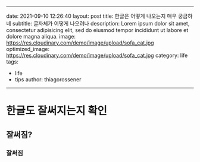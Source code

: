 
---
date: 2021-09-10 12:26:40
layout: post
title: 한글은 어떻게 나오는지 매우 궁금하네
subtitle: 글자체가 어떻게 나오려나
description: Lorem ipsum dolor sit amet, consectetur adipisicing elit, sed do eiusmod tempor incididunt ut labore et dolore magna aliqua.
image: https://res.cloudinary.com/demo/image/upload/sofa_cat.jpg
optimized_image: https://res.cloudinary.com/demo/image/upload/sofa_cat.jpg
category: life
tags:
  - life
  - tips
author: thiagorossener
---

# 한글도 잘써지는지 확인
## 잘써짐?
### 잘써짐









